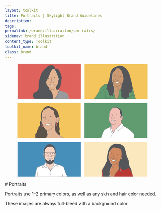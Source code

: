 ```yaml
---
layout: toolkit
title: Portraits | Skylight Brand Guidelines
description:
tags:
permalink: /brand/illustration/portraits/
sidenav: brand_illustration
content_type: Toolkit
toolkit_name: brand
class: brand
---
```


<div class="row brand__content-section">
<div class="col-md-8">
  <figure class="section__img p-5">
    <img class="" src="/img/brand/illustration/portraits.svg" alt="">
  </figure>
</div>
<div class="col-md-4" markdown="1">
# Portraits

Portraits use 1–2 primary colors, as well as any skin and hair color needed.

These images are always full-bleed with a background color.
</div>
</div>
